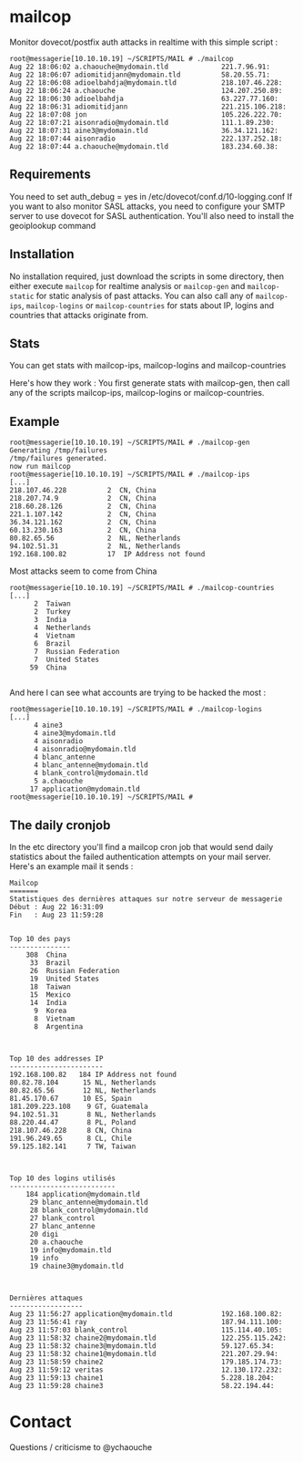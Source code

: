 # mailcop

 Monitor dovecot/postfix auth attacks in realtime with this simple script :
```
root@messagerie[10.10.10.19] ~/SCRIPTS/MAIL # ./mailcop
Aug 22 18:06:02 a.chaouche@mydomain.tld             221.7.96.91:
Aug 22 18:06:07 adiomitidjann@mydomain.tld          58.20.55.71:
Aug 22 18:06:08 adioelbahdja@mydomain.tld           218.107.46.228:
Aug 22 18:06:24 a.chaouche                          124.207.250.89:
Aug 22 18:06:30 adioelbahdja                        63.227.77.160:
Aug 22 18:06:31 adiomitidjann                       221.215.106.218:
Aug 22 18:07:08 jon                                 105.226.222.70:
Aug 22 18:07:21 aisonradio@mydomain.tld             111.1.89.230:
Aug 22 18:07:31 aine3@mydomain.tld                  36.34.121.162:
Aug 22 18:07:44 aisonradio                          222.137.252.18:
Aug 22 18:07:44 a.chaouche@mydomain.tld             183.234.60.38:   
```
## Requirements
You need to set auth_debug = yes in /etc/dovecot/conf.d/10-logging.conf
If you want to also monitor SASL attacks, you need to configure your SMTP server to use dovecot for SASL authentication.
You'll also need to install the geoiplookup command

## Installation
No installation required, just download the scripts in some directory, then either execute `mailcop` for realtime analysis or `mailcop-gen` and `mailcop-static` for static analysis of past attacks. You can also call any of `mailcop-ips`, `mailcop-logins` or `mailcop-countries` for stats about IP, logins and countries that attacks originate from. 

## Stats

You can get stats with mailcop-ips, mailcop-logins and mailcop-countries

Here's how they work : You first generate stats with mailcop-gen, then call any of the scripts mailcop-ips, mailcop-logins or mailcop-countries.

## Example
```
root@messagerie[10.10.10.19] ~/SCRIPTS/MAIL # ./mailcop-gen
Generating /tmp/failures
/tmp/failures generated.
now run mailcop
root@messagerie[10.10.10.19] ~/SCRIPTS/MAIL # ./mailcop-ips 
[...]
218.107.46.228          2  CN, China
218.207.74.9            2  CN, China
218.60.28.126           2  CN, China
221.1.107.142           2  CN, China
36.34.121.162           2  CN, China
60.13.230.163           2  CN, China
80.82.65.56             2  NL, Netherlands
94.102.51.31            2  NL, Netherlands
192.168.100.82          17  IP Address not found
```
Most attacks seem to come from China
```
root@messagerie[10.10.10.19] ~/SCRIPTS/MAIL # ./mailcop-countries 
[...]
      2  Taiwan
      2  Turkey
      3  India
      4  Netherlands
      4  Vietnam
      6  Brazil
      7  Russian Federation
      7  United States
     59  China
     
```
And here I can see what accounts are trying to be hacked the most :
```
root@messagerie[10.10.10.19] ~/SCRIPTS/MAIL # ./mailcop-logins 
[...]
      4 aine3
      4 aine3@mydomain.tld
      4 aisonradio
      4 aisonradio@mydomain.tld
      4 blanc_antenne
      4 blanc_antenne@mydomain.tld
      4 blank_control@mydomain.tld
      5 a.chaouche
     17 application@mydomain.tld
root@messagerie[10.10.10.19] ~/SCRIPTS/MAIL # 
```

## The daily cronjob

In the etc directory you'll find a mailcop cron job that would send daily statistics about the failed authentication attempts on your mail server. Here's an example mail it sends : 

```
Mailcop
=======
Statistiques des dernières attaques sur notre serveur de messagerie
Début : Aug 22 16:31:09
Fin   : Aug 23 11:59:28


Top 10 des pays
---------------
    308  China
     33  Brazil
     26  Russian Federation
     19  United States
     18  Taiwan
     15  Mexico
     14  India
      9  Korea
      8  Vietnam
      8  Argentina



Top 10 des addresses IP
-----------------------
192.168.100.82   184 IP Address not found
80.82.78.104      15 NL, Netherlands  
80.82.65.56       12 NL, Netherlands  
81.45.170.67      10 ES, Spain  
181.209.223.108    9 GT, Guatemala  
94.102.51.31       8 NL, Netherlands  
88.220.44.47       8 PL, Poland  
218.107.46.228     8 CN, China  
191.96.249.65      8 CL, Chile  
59.125.182.141     7 TW, Taiwan  



Top 10 des logins utilisés
--------------------------
    184 application@mydomain.tld
     29 blanc_antenne@mydomain.tld
     28 blank_control@mydomain.tld
     27 blank_control
     27 blanc_antenne
     20 digi
     20 a.chaouche
     19 info@mydomain.tld
     19 info
     19 chaine3@mydomain.tld



Dernières attaques
------------------
Aug 23 11:56:27 application@mydomain.tld            192.168.100.82:
Aug 23 11:56:41 ray                                 187.94.111.100:
Aug 23 11:57:03 blank_control                       115.114.40.105:
Aug 23 11:58:32 chaine2@mydomain.tld                122.255.115.242:
Aug 23 11:58:32 chaine3@mydomain.tld                59.127.65.34:
Aug 23 11:58:32 chaine1@mydomain.tld                221.207.29.94:
Aug 23 11:58:59 chaine2                             179.185.174.73:
Aug 23 11:59:12 veritas                             12.130.172.232:
Aug 23 11:59:13 chaine1                             5.228.18.204:
Aug 23 11:59:28 chaine3                             58.22.194.44:

```

# Contact

Questions / criticisme to @ychaouche
